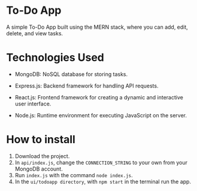 # To-Do App

A simple To-Do App built using the MERN stack, where you can add, edit, delete, and view tasks.

# Technologies Used

- MongoDB: NoSQL database for storing tasks.

- Express.js: Backend framework for handling API requests.

- React.js: Frontend framework for creating a dynamic and interactive user interface.

- Node.js: Runtime environment for executing JavaScript on the server.

# How to install

1. Download the project.
2. In `api/index.js`, change the `CONNECTION_STRING` to your own from your MongoDB account.
3. Run `index.js` with the command `node index.js`.
4. In the `ui/todoapp directory`, with `npm start` in the terminal run the app.
